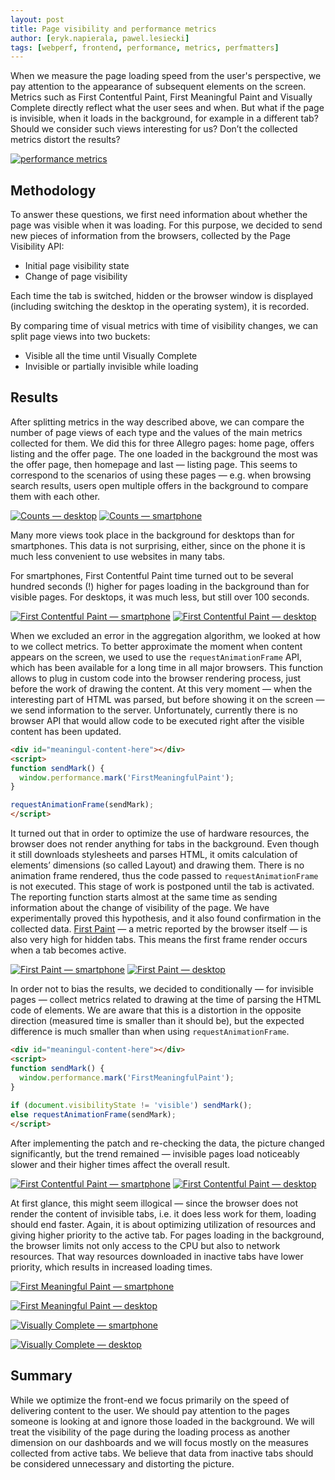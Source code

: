 ```yaml
---
layout: post
title: Page visibility and performance metrics
author: [eryk.napierala, pawel.lesiecki]
tags: [webperf, frontend, performance, metrics, perfmatters]
---
```


When we measure the page loading speed from the user's perspective, we pay attention to the appearance of subsequent
elements on the screen. Metrics such as First Contentful Paint, First Meaningful Paint and Visually Complete directly
reflect what the user sees and when. But what if the page is invisible, when it loads in the background, for example in
a different tab? Should we consider such views interesting for us? Don’t the collected metrics distort the results?

[![performance metrics](/img/articles/2019-09-02-page-visibility-and-performance-metrics/image2.png)](/img/articles/2019-09-02-page-visibility-and-performance-metrics/image2.png)

## Methodology


To answer these questions, we first need information about whether the page was visible when it was loading. For this purpose, we decided to send
new pieces of information from the browsers, collected by the Page Visibility API:

*   Initial page visibility state
*   Change of page visibility

Each time the tab is switched, hidden or the browser window is displayed (including switching the desktop in the operating system), it is recorded.

By comparing time of visual metrics with time of visibility changes, we can split page views into two buckets:

*   Visible all the time until Visually Complete
*   Invisible or partially invisible while loading

## Results


After splitting metrics in the way described above, we can compare the number of page views of each type and the values of the main metrics
collected for them. We did this for three Allegro pages: home page, offers listing and the offer page. The one loaded in the
background the most was the offer page, then homepage and last — listing page. This seems to correspond to the scenarios of using these
pages — e.g. when browsing search results, users open multiple offers in the background to compare them with each other.

[![Counts — desktop](/img/articles/2019-09-02-page-visibility-and-performance-metrics/image5.png "Counts — desktop")](/img/articles/2019-09-02-page-visibility-and-performance-metrics/image5.png)
[![Counts — smartphone](/img/articles/2019-09-02-page-visibility-and-performance-metrics/image3.png "Counts — smartphone")](/img/articles/2019-09-02-page-visibility-and-performance-metrics/image3.png)

Many more views took place in the background for desktops than for smartphones. This data is not surprising, either, since on the phone it is much
less convenient to use websites in many tabs.

For smartphones, First Contentful Paint time turned out to be several hundred seconds (!) higher for pages loading in the background than
for visible pages. For desktops, it was much less, but still over 100 seconds.

[![First Contentful Paint — smartphone](/img/articles/2019-09-02-page-visibility-and-performance-metrics/image1.png "FCP — smartphone")](/img/articles/2019-09-02-page-visibility-and-performance-metrics/image1.png)
[![First Contentful Paint — desktop](/img/articles/2019-09-02-page-visibility-and-performance-metrics/image9.png "FCP — desktop")](/img/articles/2019-09-02-page-visibility-and-performance-metrics/image9.png)

When we excluded an error in the aggregation algorithm, we looked at how to we collect metrics. To better approximate the moment when content
appears on the screen, we used to use the ```requestAnimationFrame``` API, which has been available for a long time in all major browsers. This
function allows to plug in custom code into the browser rendering process, just before the work of drawing the content. At this very
moment — when the interesting part of HTML was parsed, but before showing it on the screen — we send information to the server.
Unfortunately, currently there is no browser API that would allow code to be executed right after the visible content has been
updated.

```html
<div id="meaningul-content-here"></div>
<script>
function sendMark() {
  window.performance.mark('FirstMeaningfulPaint');
}

requestAnimationFrame(sendMark);
</script>
```

It turned out that in order to optimize the use of hardware resources, the browser does not render anything for tabs in the background. Even though it
still downloads stylesheets and parses HTML, it omits calculation of elements’ dimensions (so called Layout) and drawing them. There is no
animation frame rendered, thus the code passed to ```requestAnimationFrame``` is not executed. This stage of work is postponed until the tab is
activated. The reporting function starts almost at the same time as sending information about the change of visibility of the page. We have
experimentally proved this hypothesis, and it also found confirmation in the collected data. [First Paint](https://w3c.github.io/paint-timing/#first-paint) — a metric reported by the browser
itself — is also very high for hidden tabs. This means the first frame render occurs when a tab becomes active.

[![First Paint — smartphone](/img/articles/2019-09-02-page-visibility-and-performance-metrics/image12.png "FP — smartphone")](/img/articles/2019-09-02-page-visibility-and-performance-metrics/image12.png)
[![First Paint — desktop](/img/articles/2019-09-02-page-visibility-and-performance-metrics/image4.png "FP — desktop")](/img/articles/2019-09-02-page-visibility-and-performance-metrics/image4.png)

In order not to bias the results, we decided to conditionally — for invisible pages — collect metrics related to drawing at the time of
parsing the HTML code of elements. We are aware that this is a distortion in the opposite direction (measured time is smaller than it should be), but
the expected difference is much smaller than when using ```requestAnimationFrame```.

```html
<div id="meaningul-content-here"></div>
<script>
function sendMark() {
  window.performance.mark('FirstMeaningfulPaint');
}
  
if (document.visibilityState != 'visible') sendMark();
else requestAnimationFrame(sendMark);
</script>
```

After implementing the patch and re-checking the data, the picture changed significantly, but the trend remained — invisible pages
load noticeably slower and their higher times affect the overall result.

[![First Contentful Paint — smartphone](/img/articles/2019-09-02-page-visibility-and-performance-metrics/image14.png "FCP — smartphone")](/img/articles/2019-09-02-page-visibility-and-performance-metrics/image14.png)
[![First Contentful Paint — desktop](/img/articles/2019-09-02-page-visibility-and-performance-metrics/image11.png "FCP — desktop")](/img/articles/2019-09-02-page-visibility-and-performance-metrics/image11.png)

At first glance, this might seem illogical — since the browser does not render the content of invisible tabs, i.e. it does less work for
them, loading should end faster. Again, it is about optimizing utilization of resources and giving higher priority to the active tab. For
pages loading in the background, the browser limits not only access to the CPU but also to network resources. That way resources downloaded in inactive tabs have lower priority, which results in increased loading times.

[![First Meaningful Paint — smartphone](/img/articles/2019-09-02-page-visibility-and-performance-metrics/image7.png "FMP — smartphone")](/img/articles/2019-09-02-page-visibility-and-performance-metrics/image7.png)

[![First Meaningful Paint — desktop](/img/articles/2019-09-02-page-visibility-and-performance-metrics/image15.png "FMP — desktop")](/img/articles/2019-09-02-page-visibility-and-performance-metrics/image15.png)

[![Visually Complete — smartphone](/img/articles/2019-09-02-page-visibility-and-performance-metrics/image8.png "VC — smartphone")](/img/articles/2019-09-02-page-visibility-and-performance-metrics/image8.png)

[![Visually Complete — desktop](/img/articles/2019-09-02-page-visibility-and-performance-metrics/image6.png "VC — desktop")](/img/articles/2019-09-02-page-visibility-and-performance-metrics/image6.png)

## Summary

While we optimize the front-end we focus primarily on the speed of delivering content to the user. We should pay attention to the pages
someone is looking at and ignore those loaded in the background. We will treat the visibility of the page during the loading process as
another dimension on our dashboards and we will focus mostly on the measures collected from active tabs. We believe that data from inactive
tabs should be considered unnecessary and distorting the picture.
<style type="text/css">.post a img{margin: 0 auto;display: block;}</style>

